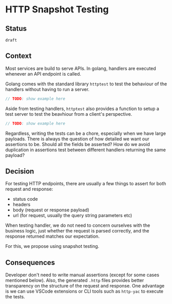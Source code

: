 # HTTP Snapshot Testing

## Status

<!--What is the status, such as proposed, accepted, rejected, deprecated, superseded, etc.? -->
`draft`

## Context

<!--What is the issue that we're seeing that is motivating this decision or change?-->

Most services are build to serve APIs. In golang, handlers are executed whenever an API endpoint is called. 

Golang comes with the standard library `httptest` to test the behaviour of the handlers without having to run a server.

```go
// TODO: show example here
```

Aside from testing handlers, `httptest` also provides a function to setup a test server to test the beavhiour from a client's perspective. 

```go
// TODO: show example here
```


Regardless, writing the tests can be a chore, especially when we have large payloads. There is always the question of how detailed we want our assertions to be. Should all the fields be asserted? How do we avoid duplication in assertions test between different handlers returning the same payload? 



## Decision

<!--What is the change that we're proposing and/or doing?-->

For testing HTTP endpoints, there are usually a few things to assert for both request and response:

- status code
- headers
- body (request or response payload)
- url (for request, usually the query string parameters etc)


When testing handler, we do not need to concern ourselves with the business logic, just whether the request is parsed correctly, and the response returned matches our expectation.

For this, we propose using snapshot testing.

## Consequences

<!--What becomes easier or more difficult to do because of this change?-->
Developer don't need to write manual assertions (except for some cases mentioned below). Also, the generated `.http` files provides better transparency on the structure of the request and response. One advantage is we can use VSCode extensions or CLI tools such as `http-yac` to execute the tests.
